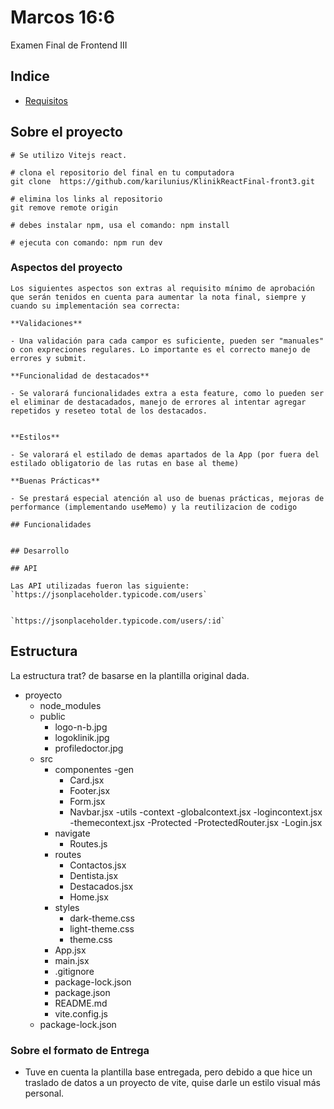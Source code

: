 # Marcos 16:6

Examen Final de Frontend III

## Indice

- [Requisitos](#requisitos)


## Sobre el proyecto

```
# Se utilizo Vitejs react.

# clona el repositorio del final en tu computadora
git clone  https://github.com/karilunius/KlinikReactFinal-front3.git

# elimina los links al repositorio 
git remove remote origin

# debes instalar npm, usa el comando: npm install

# ejecuta con comando: npm run dev
```

### Aspectos del proyecto
```
Los siguientes aspectos son extras al requisito mínimo de aprobación que serán tenidos en cuenta para aumentar la nota final, siempre y cuando su implementación sea correcta:

**Validaciones**

- Una validación para cada campor es suficiente, pueden ser "manuales" o con expreciones regulares. Lo importante es el correcto manejo de errores y submit.

**Funcionalidad de destacados**

- Se valorará funcionalidades extra a esta feature, como lo pueden ser el eliminar de destacadados, manejo de errores al intentar agregar repetidos y reseteo total de los destacados.


**Estilos**

- Se valorará el estilado de demas apartados de la App (por fuera del estilado obligatorio de las rutas en base al theme)

**Buenas Prácticas**

- Se prestará especial atención al uso de buenas prácticas, mejoras de performance (implementando useMemo) y la reutilizacion de codigo

## Funcionalidades


## Desarrollo

## API

Las API utilizadas fueron las siguiente:
`https://jsonplaceholder.typicode.com/users`


`https://jsonplaceholder.typicode.com/users/:id`
```
## Estructura
La estructura trat? de basarse en la plantilla original dada.
- proyecto
  - node_modules
  - public
    - logo-n-b.jpg
    - logoklinik.jpg
    - profiledoctor.jpg
  - src
    - componentes
      -gen
        - Card.jsx
        - Footer.jsx
        - Form.jsx
        - Navbar.jsx
      -utils
        -context
          -globalcontext.jsx
          -logincontext.jsx
          -themecontext.jsx
        -Protected
          -ProtectedRouter.jsx
      -Login.jsx
    - navigate
      - Routes.js
    - routes
      - Contactos.jsx
      - Dentista.jsx
      - Destacados.jsx
      - Home.jsx
    - styles
      - dark-theme.css
      - light-theme.css
      - theme.css
    - App.jsx
    - main.jsx
    - .gitignore
    - package-lock.json
    - package.json
    - README.md
    - vite.config.js
  - package-lock.json

### Sobre el formato de Entrega

- Tuve en cuenta la plantilla base entregada, pero debido a que hice un traslado de datos a un proyecto de vite, quise darle un estilo visual más personal.

```